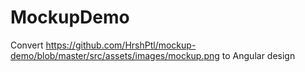 # MockupDemo

Convert https://github.com/HrshPtl/mockup-demo/blob/master/src/assets/images/mockup.png to Angular design
